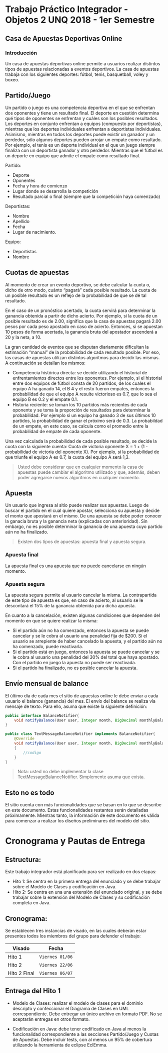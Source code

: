 # Trabajo Práctico Integrador - Objetos 2 UNQ 2018 - 1er Semestre

## Casa de Apuestas Deportivas Online

### Introducción
Un casa de apuestas deportivas online permite a usuarios realizar distintos tipos de apuestas relacionadas a eventos deportivos. La casa de apuestas trabaja con los siguientes deportes: fútbol, tenis, basquetball, voley y boxeo.

## Partido/Juego
Un partido o juego es una competencia deportiva en el que se enfrentan dos oponentes y tiene un resultado final. El deporte en cuestión determina qué tipos de oponentes se enfrentan y cuáles son los posibles resultados. Los deportes en conjunto enfrentan a equipos (compuesto por deportistas), mientras que los deportes individuales enfrentan a deportistas individuales. Asimismo, mientras en todos los deportes puede existir un ganador y un perdedor, sólo algunos deportes pueden arrojar un empate como resultado. Por ejemplo, el tenis es un deporte individual en el que un juego siempre finaliza con un deportista ganador y otro perdedor. Mientras que el fútbol es un deporte en equipo que admite el empate como resultado final.

Partido:
- Deporte
- Oponentes
- Fecha y hora de comienzo
- Lugar donde se desarrolla la competición
- Resultado parcial o final (siempre que la competición haya comenzado)

Deportistas:
 - Nombre
 - Apellido
 - Fecha 
 - Lugar de nacimiento. 

Equipo:
- Deportistas
- Nombre

## Cuotas de apuestas
Al momento de crear un evento deportivo, se debe calcular la cuota o, dicho de otro modo, cuánto “pagará” cada posible resultado. La cuota de un posible resultado es un reflejo de la probabilidad de que se dé tal resultado.

En el caso de un pronóstico acertado, la cuota servirá para determinar la ganancia obtenida a partir de dicho acierto. Por ejemplo, si la cuota de un posible resultado es de 2.00, significa que la casa de apuestas pagará 2.00 pesos por cada peso apostado en caso de acierto. Entonces, si se apuestan 10 pesos de forma acertada, la ganancia bruta del apostador ascenderá a 20 y la neta, a 10.

La gran cantidad de eventos que se disputan diariamente dificultan la estimación “manual” de la probabilidad de cada resultado posible. Por eso, las casas de apuestas utilizan distintos algoritmos para decidir las mismas. A continuación se detallan los mismos:

- Competencia histórica directa: se decide utilizando el historial de enfrentamientos directos entre los oponentes. Por ejemplo, si el historial entre dos equipos de fútbol consta de 20 partidos, de los cuales el equipo A ha ganado 14, el B 4 y el resto fueron empates, entonces la probabilidad de que el equipo A resulte victorioso es 0.7, que lo sea el equipo B es 0.2 y el empate 0.1.
- Historia reciente: se toman los 10 partidos más recientes de cada oponente y se toma la proporción de resultados para determinar la probabilidad. Por ejemplo si un equipo ha ganado 3 de sus últimos 10 partidos, la probabilidad de ganar el próximo será de 0.3. La probabildad de un empate, en este caso, se calcula como el promedio entre la probabilidad de empate de cada oponente.

Una vez calculada la probabilidad de cada posible resultado, se decide la cuota con la siguiente cuenta: Cuota de victoria oponente X = 1 + (1 - probabilidad de victoria del oponente X). Por ejemplo, si la probabilidad de que triunfe el equipo A es 0.7, la cuota del equipo A será 1,3.

> Usted debe considerar que en cualquier momento la casa de apuestas puede cambiar el algoritmo utilizado y que, además, deben poder agregarse nuevos algoritmos en cualquier momento.

## Apuesta
Un usuario que ingresa al sitio puede realizar sus apuestas. Luego de buscar el partido en el cual quiere apostar, selecciona su apuesta y decide el monto que apostará en el mismo. De una apuesta se debe poder conocer la ganacia bruta y la ganancia neta (explicadas con anterioridad). Sin embargo, no es posible determinar la ganancia de una apuesta cuyo partido aún no ha finalizado. 

> Existen dos tipos de apuestas: apuesta final y apuesta segura.

### Apuesta final
La apuesta final es una apuesta que no puede cancelarse en ningún momento.

### Apuesta segura
La apuesta segura permite al usuario cancelar la misma. La contrapartida de este tipo de apuesta es que, en caso de acierto, al usuario se le descontará el 15% de la ganancia obtenida para dicha apuesta.

En cuanto a la cancelación, existen algunas condiciones que dependen del momento en que se quiere realizar la misma:

- Si el partido aún no ha comenzado, entonces la apuesta se puede cancelar y se le cobra al usuario una penalidad fija de $200. Si el usuario se arrepiente de haber cancelado la apuesta, y el partido aún no ha comenzado, puede reactivarla.
- Si el partido está en juego, entonces la apuesta se puede cancelar y se le cobra al usuario una penalidad del 30% del total que haya apostado. Con el partido en juego la apuesta no puede ser reactivada.
- Si el partido ha finalizado, no es posible cancelar la apuesta.

## Envío mensual de balance

El último día de cada mes el sitio de apuestas online le debe enviar a cada usuario el balance (ganancia) del mes. El envío del balance se realiza vía mensaje de texto. Para ello, asuma que existe la siguiente definición:

```java
public interface BalanceNotifier{
	void notifyBalance(User user, Integer month, BigDecimal monthlyBalance);
}

public class TextMessageBalanceNotifier implements BalanceNotifier{
	@Override
	void notifyBalance(User user, Integer month, BigDecimal monthlyBalance)
	{
		//codigo
	}
}
```

> Nota: usted no debe implementar la clase TextMessageBalanceNotifier. Simplemente asuma que exista.

## Esto no es todo

El sitio cuenta con más funcionalidades que se basan en lo que se describe en este documento. Estas funcionalidades restantes serán detalladas próximamente. Mientras tanto, la información de este documento es válida para comenzar a realizar los diseños preliminares del modelo del sitio.

# Cronograma y Pautas de Entrega

## Estructura:

Este trabajo integrador está planificado para ser realizado en dos etapas:

- Hito 1: Se centra en la primera entrega del enunciado y se debe trabajar sobre el Modelo de Clases y codificación en Java.
- Hito 2: Se centra en una una extensión del enunciado original, y se debe trabajar sobre la extensión del Modelo de Clases y su codificación completa en Java.

## Cronograma:

Se establecen tres instancias de visado, en las cuales deberán estar presentes todos los miembros del grupo para defender el trabajo:

|Visado      |Fecha          |
|------------|---------------|
|Hito 1		 |`Viernes 01/06`|
|Hito 2		 |`Viernes 22/06`|
|Hito 2 Final|`Viernes 06/07`|

## Entrega del Hito 1

- Modelo de Clases: realizar el modelo de clases para el dominio descripto y confeccionar el Diagrama de Clases en UML correspondiente. Debe entregar un único archivo en formato PDF. No se aceptarán entregas en otros formato.

- Codificación en Java: debe tener codificado en Java al menos la funcionalidad correspondiente a las secciones Partido/Juego y Cuotas de Apuestas. Debe incluir tests, con al menos un 95% de cobertura utilizando la herramienta de eclipse EclEmma.
